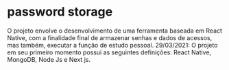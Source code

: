 # password storage
O projeto envolve o desenvolvimento de uma ferramenta baseada em React Native, com a finalidade final de armazenar senhas e dados de acessos, mas também, executar a função de estudo pessoal.
29/03/2021: O projeto em seu primeiro momento possui as seguintes definições: React Native, MongoDB, Node Js e Next js.

